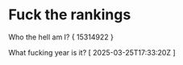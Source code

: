 # Fuck the rankings

Who the hell am I?
{ 15314922 }

What fucking year is it?
[ 2025-03-25T17:33:20Z ]
